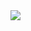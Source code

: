 <img src="https://raw.githubusercontent.com/TheGuyWhoLikesSonicGames/minecraftpearchiveapk/master/15180408633253147.png">
